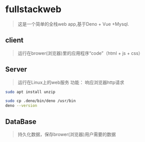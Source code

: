 # fullstackweb
>这是一个简单的全栈web app,基于Deno + Vue +Mysql.

## client
>运行在brower(浏览器)里的应用程序“code”（html + js + css）

## Server
>运行在Linux上的web服务
功能：
响应浏览器http请求
```sh
sudo apt install unzip

sudo cp .deno/bin/deno /usr/bin
deno --version
```

## DataBase
>持久化数据，保存brower(浏览器)用户需要的数据
